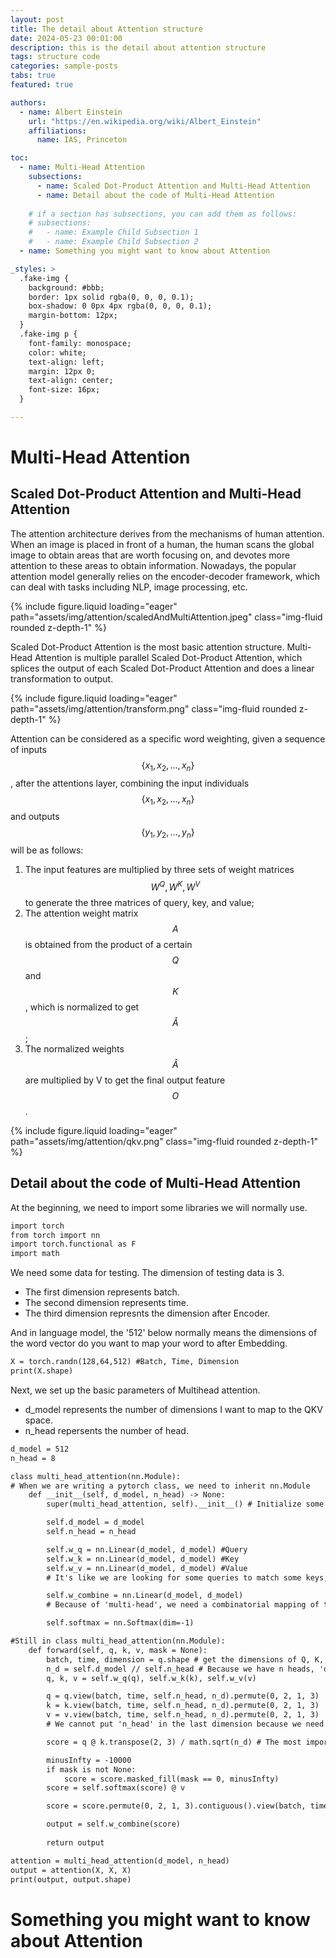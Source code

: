 ```yaml
---
layout: post
title: The detail about Attention structure
date: 2024-05-23 00:01:00
description: this is the detail about attention structure
tags: structure code
categories: sample-posts
tabs: true
featured: true

authors:
  - name: Albert Einstein
    url: "https://en.wikipedia.org/wiki/Albert_Einstein"
    affiliations:
      name: IAS, Princeton

toc:
  - name: Multi-Head Attention
    subsections:
      - name: Scaled Dot-Product Attention and Multi-Head Attention
      - name: Detail about the code of Multi-Head Attention
    
    # if a section has subsections, you can add them as follows:
    # subsections:
    #   - name: Example Child Subsection 1
    #   - name: Example Child Subsection 2
  - name: Something you might want to know about Attention

_styles: >
  .fake-img {
    background: #bbb;
    border: 1px solid rgba(0, 0, 0, 0.1);
    box-shadow: 0 0px 4px rgba(0, 0, 0, 0.1);
    margin-bottom: 12px;
  }
  .fake-img p {
    font-family: monospace;
    color: white;
    text-align: left;
    margin: 12px 0;
    text-align: center;
    font-size: 16px;
  }

---
```


# Multi-Head Attention

## Scaled Dot-Product Attention and Multi-Head Attention

The attention architecture derives from the mechanisms of human attention. When an image is placed in front of a human, the human scans the global image to obtain areas that are worth focusing on, and devotes more attention to these areas to obtain information. Nowadays, the popular attention model generally relies on the encoder-decoder framework, which can deal with tasks including NLP, image processing, etc.

<div class="row mt-3">
    <div class="col-sm mt-3 mt-md-0">
        {% include figure.liquid loading="eager" path="assets/img/attention/scaledAndMultiAttention.jpeg" class="img-fluid rounded z-depth-1" %}
    </div>
</div>

Scaled Dot-Product Attention is the most basic attention structure. Multi-Head Attention is multiple parallel Scaled Dot-Product Attention, which splices the output of each Scaled Dot-Product Attention and does a linear transformation to output.

<div class="row mt-3">
    <div class="col-sm mt-3 mt-md-0">
        {% include figure.liquid loading="eager" path="assets/img/attention/transform.png" class="img-fluid rounded z-depth-1" %}
    </div>
</div>

Attention can be considered as a specific word weighting, given a sequence of inputs $$\{x_1, x_2, \dots, x_n\}$$, after the attentions layer, combining the input individuals $$\{x_1, x_2, \dots, x_n\}$$ and outputs $$\{y_1, y_2, \dots, y_n\}$$ will be as follows: 

1. The input features are multiplied by three sets of weight matrices $$W^Q, W^K, W^V$$ to generate the three matrices of query, key, and value;
2. The attention weight matrix $$A$$ is obtained from the product of a certain $$Q$$ and $$K$$, which is normalized to get $$\hat{A}$$;
3. The normalized weights $$\hat{A}$$ are multiplied by V to get the final output feature $$O$$.

<div class="row mt-3">
    <div class="col-sm mt-3 mt-md-0">
        {% include figure.liquid loading="eager" path="assets/img/attention/qkv.png" class="img-fluid rounded z-depth-1" %}
    </div>
</div>

## Detail about the code of Multi-Head Attention

At the beginning, we need to import some libraries we will normally use.

```diff
import torch
from torch import nn
import torch.functional as F
import math
```

We need some data for testing. The dimension of testing data is 3. 

- The first dimension represents batch.
- The second dimension represents time. 
- The third dimension represnts the dimension after Encoder.

And in language model, the '512' below normally means the dimensions of the word vector do you want to map your word to after Embedding.

```diff
X = torch.randn(128,64,512) #Batch, Time, Dimension
print(X.shape)
```

Next, we set up the basic parameters of Multihead attention.
- d_model represents the number of dimensions I want to map to the QKV space.
- n_head repersents the number of head.

```diff
d_model = 512
n_head = 8
```

```diff
class multi_head_attention(nn.Module):
# When we are writing a pytorch class, we need to inherit nn.Module
    def __init__(self, d_model, n_head) -> None:
        super(multi_head_attention, self).__init__() # Initialize some basic parameters

        self.d_model = d_model
        self.n_head = n_head

        self.w_q = nn.Linear(d_model, d_model) #Query
        self.w_k = nn.Linear(d_model, d_model) #Key
        self.w_v = nn.Linear(d_model, d_model) #Value
        # It's like we are looking for some queries to match some keys, and values are then weighted to combine.

        self.w_combine = nn.Linear(d_model, d_model)
        # Because of 'multi-head', we need a combinatorial mapping of the outputs.

        self.softmax = nn.Softmax(dim=-1)
```
        
```diff
#Still in class multi_head_attention(nn.Module):
    def forward(self, q, k, v, mask = None):
        batch, time, dimension = q.shape # get the dimensions of Q, K, V
        n_d = self.d_model // self.n_head # Because we have n heads, 'd_model' for each submodel has to be divisible by 'n_head'.
        q, k, v = self.w_q(q), self.w_k(k), self.w_v(v)

        q = q.view(batch, time, self.n_head, n_d).permute(0, 2, 1, 3)   
        k = k.view(batch, time, self.n_head, n_d).permute(0, 2, 1, 3)   
        v = v.view(batch, time, self.n_head, n_d).permute(0, 2, 1, 3)   
        # We cannot put 'n_head' in the last dimension because we need to process the last two dimensions.

        score = q @ k.transpose(2, 3) / math.sqrt(n_d) # The most important code in Attention.

        minusInfty = -10000
        if mask is not None:
            score = score.masked_fill(mask == 0, minusInfty)
        score = self.softmax(score) @ v

        score = score.permute(0, 2, 1, 3).contiguous().view(batch, time, dimension)

        output = self.w_combine(score)
        
        return output 
```

```diff
attention = multi_head_attention(d_model, n_head)
output = attention(X, X, X)
print(output, output.shape)
```

# Something you might want to know about Attention


